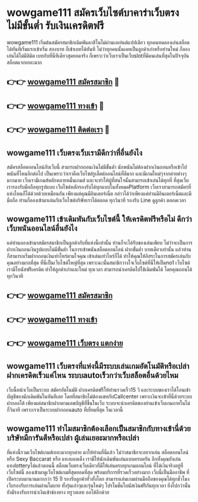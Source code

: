 # wowgame111 สมัครเว็บไซต์บาคาร่าเว็บตรง ไม่มีขั้นต่ำ รับเงินเครดิตฟรี

wowgame111 เริ่มต้นสมัครสมาชิกเดิมพันคาสิโนไม่ผ่านเอเย่นต์แปปเดียว ทุกคนทดลองเล่นสล็อตได้ทันทีเริ่มแรกเข้าเริ่ม สองบาท ก็เข้าเบทได้ทันที ไม่ว่าทุกคนนั้นเคยเป็นลูกค้าเก่าหรือท่านใหม่ ก็ลองเล่นได้ไม่มีลิมิต เบทกับที่นี่ทีเดียวสุดยอดจริง ก็เพราะว่าเว็บเราเป็นเว็บslotที่มีคนเล่นที่สุดในปัจจุบัน สล็อตแจกเยอะมาก

## 👉👉 [wowgame111 สมัครสมาชิก](https://bit.ly/3Ckzg5n) 🎰
## 👉👉 [wowgame111 ทางเข้า](https://bit.ly/3Ckzg5n) 🎰
## 👉👉 [wowgame111 ติดต่อเรา](https://bit.ly/3Ckzg5n) 🎰

## wowgame111 เว็บตรงเว็บเรามีดีกว่าที่อื่นยังไง
สมัครสล็อตออนไลน์กับเว็บนี้ สามารถฝากถอนเงินไม่มีขั้นต่ำ นักพนันไม่ต้องฝากเงินถอนหรือเข้าไปพนันที่ไหนอีกต่อไป เป็นเพราะว่าเราคือเว็บไซต์รูเล็ตต์ออนไลน์ที่ดีมาก และมีเกมใหม่ๆจากค่ายต่างๆมากมาย เว็บเรามีเกมส์หลักหลายหมื่นเกมส์ และจะทำให้ผู้ที่สนใจนั้นสามารถเข้าเล่นได้ทุกที่ ที่สุดเว็บเรารองรับมือถือทุกรูปแบบ เว็บไซต์หลักรองรับได้ทุกแบบในทั้งหมดPlatform เว็บเราสามารถสมัครที่แห่งไหนก็ได้ด้วยด้วยเหมือนกัน เพียงแต่คุณมีอินเตอร์เน็ต กล่าวได้ว่าเพียงแค่ท่านมีอินเตอร์เน็ตและมีมือถือ ท่านก็ลองเข้ามาเล่นกับเว็บไซต์บริษัทเราได้ตลอด ทุกวินาที รองรับ Line ดูลูกค้า ตลอดเวลา

## wowgame111 เข้าเดิมพันกับเว็บไซต์นี้ ให้เครดิตฟรีหรือไม่ ดีกว่าเว็บพนันออนไลน์อื่นยังไง
แค่ท่านลองเข้ามาสมัครสมาชิกเป็นลูกค้ากับที่แห่งนี้เท่านั้น ท่านก็จะได้รับของเล่นเพียบ ไม่ว่าจะเป็นการฝากเงินถอนเงินรูปแบบไม่มีขั้นต่ำ ในการเข้าพนันสล็อตออนไลน์ ฝากขั้นต่ำ บาทเดียวเท่านั้น แล้วท่านก็สามารถเริ่มฝากถอนเงินเท่าไหร่ตามใจคุณ เข้าเล่นเท่าไหร่ก็ได้ ทำให้คุณให้อิสระในการสมัครเล่นกับคุณอย่างมากที่สุด ที่นี่เป็นเว็บไซต์ใหญ่ที่สุด เพราะฉะนั้นสมาชิกวางใจเว็บไซต์ที่นี่ให้เป็นno1 เว็บไซต์เรามีโบนัสฟรีเครดิต ทำให้ลูกค้าเก่าและใหม่ ทุกเวลา สามารถนำเครดิตไปใช้เดิมพันได้ โดยคุณถอนได้ทุกวินาที

## 👉👉 [wowgame111 สมัครสมาชิก](https://bit.ly/3Ckzg5n)
## 👉👉 [wowgame111 ทางเข้า](https://bit.ly/3Ckzg5n)
## 👉👉 [wowgame111 เว็บตรง แตกง่าย](https://bit.ly/3Ckzg5n)

## wowgame111 เว็บตรงที่แห่งนี้มีระบบเล่นเกมอัตโนมัติหรือเปล่า ฝากเครดิตเร็วแค่ไหน ระบบautoเร็วกว่าเว็บสล็อตอื่นด้วยไหม
เว็บนี้หน้าเว็บเป็นระบบ สมัครอัตโนมัติ ฝากเครดิตฟรีให้ท่านรวดเร็ว15 วิ และระบบของเราได้โอนเข้าบัญชีของนักเดิมพันในทันทีเลย โดยที่สมาชิกไม่ต้องแชทกับCallcenter เพราะเงินจะเข้าที่นี่ด้วยระบบฝากออโต้ เพียงแค่สมาชิกฝากตามเลขบัญชีที่ขึ้นในเว็บ ระบบจะนำเครดิตของท่านเข้าเว็บเกมภายในไม่กี่วินาที เพราะเราเป็นระบบฝากถอนauto ที่เยี่ยมที่สุด ในเวลานี้

## wowgame111 ทำไมสมาชิกต้องเลือกเป็นสมาชิกกับทางเข้านี่ด้วย บริษัทมีการันตีหรือเปล่า ผู้เล่นเยอะมากหรือเปล่า
ที่แห่งนี้รวมเว็บไซต์เกมส์เยอะมากทุกค่าย มาให้ท่านที่นี่แล้ว ไม่ว่าสมาชิกจะอยากเล่น สล็อตออนไลน์ หรือ Sexy Baccarat หรือ แทงบอลเต็ง เรามีให้นักเดิมพันเล่นแบบครบครัน อีกทั้งคุณยังเล่นแทงlotteryได้แล้วตอนนี้ สล็อตเว็บตรงเว็บเดียวที่มีให้เล่นครบทุกเกมออนไลน์ ที่ได้เงินจริงอยู่ที่เว็บไซต์นี้ ลองเข้ามาดูเว็บไซต์เกมที่สุดยอดที่สุด พร้อมบริการที่รวดเร็วอย่างมาก เว็บนี้เป็นมืออาชีพ ที่เปิดระบบมานานมากกว่า 15 ปี รองรับลูกค้าทั่วทั้งโลก สามารถเล่นเกมผ่านมือถือของคุณได้ทุกชั่วโมง เว็บรองรับการเล่นผ่านโมบาย ทั้งรุ่นเก่าๆและรุ่นใหม่ๆ โปรโมชั่นโบนัสเงินฟรีกันทุกเวลา ยิ่งไปกว่านั้นยังมีรองรับการนำเงินเข้าช่องทาง ทรูวอเลท ออโต้อีกด้วย
